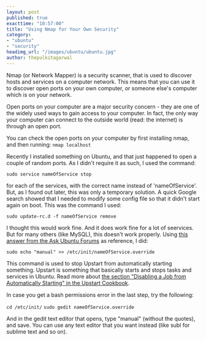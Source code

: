 ```yaml
---
layout: post
published: true
exacttime: "10:57:00"
title: "Using Nmap for Your Own Security"
category:
- "ubuntu"
- "security"
headimg_url: "/images/ubuntu/ubuntu.jpg"
author: thepulkitagarwal
---
```


Nmap (or Network Mapper) is a security scanner, that is used to discover hosts and services on a computer network. This means that you can use it to discover open ports on your own computer, or someone else's computer which is on your network.

Open ports on your computer are a major security concern - they are one of the widely used ways to gain access to your computer. In fact, the only way your computer can connect to the outside world (read: the internet) is through an open port. 

You can check the open ports on your computer by first installing nmap, and then running: `nmap localhost`

Recently I installed something on Ubuntu, and that just happened to open a couple of random ports. As I didn't require it as such, I used the command:

`sudo service nameOfService stop` 

for each of the services, with the correct name instead of 'nameOfService'. But, as I found out later, this was only a temporary solution. A quick Google search showed that I needed to modify some config file so that it didn't start again on boot. This was the command I used:

`sudo update-rc.d -f nameOfService remove`

I thought this would work fine. And it does work fine for a lot of seervices. But for many others (like MySQL), this doesn't work properly. Using [this answer from the Ask Ubuntu Forums](https://askubuntu.com/questions/40072/how-to-stop-apache2-mysql-from-starting-automatically-as-computer-starts/40077#40077) as reference, I did:

`sudo echo "manual" >> /etc/init/nameOfService.override`

This command is used to stop Upstart from automatically starting something. Upstart is something that basically starts and stops tasks and services in Ubuntu. Read more about [the section "Disabling a Job from Automatically Starting" in the Upstart Cookbook](http://upstart.ubuntu.com/cookbook/#disabling-a-job-from-automatically-starting).

In case you get a bash permissions error in the last step, try the following:

`cd /etc/init/`
`sudo gedit nameOfService.override`

And in the gedit text editor that opens, type "manual" (without the quotes), and save. You can use any text editor that you want instead (like subl for sublime text and so on).